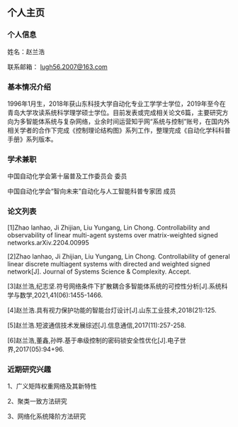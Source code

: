 ## 个人主页
### 个人信息
姓名：赵兰浩

联系邮箱： lugh56.2007@163.com

### 基本情况介绍
1996年1月生，2018年获山东科技大学自动化专业工学学士学位，2019年至今在青岛大学攻读系统科学理学硕士学位。目前发表或完成相关论文6篇，主要研究方向为多智能体系统与复杂网络，业余时间运营知乎网“系统与控制”账号，在国内外相关学者的合作下完成《控制理论结构图》系列工作，整理完成《自动化学科科普手册》系列版本。

### 学术兼职
中国自动化学会第十届普及工作委员会 委员

中国自动化学会“智向未来”自动化与人工智能科普专家团 成员


### 论文列表
[1]Zhao lanhao, Ji Zhijian, Liu Yungang, Lin Chong. Controllability and observability of linear multi-agent systems over matrix-weighted signed networks.arXiv.2204.00995


[2]Zhao lanhao, Ji Zhijian, Liu Yungang, Lin Chong. Controllability of general linear discrete multiagent systems with directed and weighted signed network[J]. Journal of Systems Science & Complexity. Accept.

[3]赵兰浩,纪志坚.符号网络条件下扩散耦合多智能体系统的可控性分析[J].系统科学与数学,2021,41(06):1455-1466.

[4]赵兰浩.具有视力保护功能的智能台灯设计[J].山东工业技术,2018(21):125.

[5]赵兰浩.短波通信技术发展综述[J].信息通信,2017(11):257-258.

[6]赵兰浩,董鑫,孙晔.基于串级控制的密码锁安全性优化[J].电子世界,2017(05):94+96.

### 近期研究兴趣
1、广义矩阵权重网络及其新特性

2、聚类一致方法研究

3、网络化系统降阶方法研究




